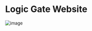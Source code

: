 # Logic Gate Website

![image](https://github.com/sudeepsudhevan/Logic-Gate-Website/assets/31392327/c1592193-c565-4f3a-bfb7-7e1a8dca493b)
